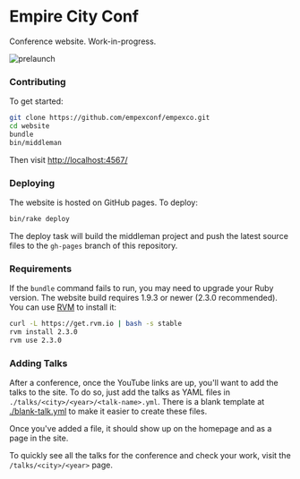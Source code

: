 # Empire City Conf

Conference website. Work-in-progress.

![prelaunch](doc/prelaunch-screenshot.png)

### Contributing

To get started:

``` sh
git clone https://github.com/empexconf/empexco.git
cd website
bundle
bin/middleman
```

Then visit [http://localhost:4567/](http://localhost:4567/)

### Deploying

The website is hosted on GitHub pages. To deploy:

```sh
bin/rake deploy
```

The deploy task will build the middleman project and push the latest source
files to the `gh-pages` branch of this repository.

### Requirements

If the `bundle` command fails to run, you may need to upgrade your Ruby version. The website build requires 1.9.3 or newer (2.3.0 recommended). You can use [RVM](https://rvm.io/) to install it:

``` sh
curl -L https://get.rvm.io | bash -s stable
rvm install 2.3.0
rvm use 2.3.0
```

### Adding Talks

After a conference, once the YouTube links are up, you'll want to add the talks to the site.
To do so, just add the talks as YAML files in `./talks/<city>/<year>/<talk-name>.yml`.
There is a blank template at [./blank-talk.yml](./blank-talk.yml) to make it easier to create these files.

Once you've added a file, it should show up on the homepage and as a page in the site.

To quickly see all the talks for the conference and check your work, visit the `/talks/<city>/<year>` page.